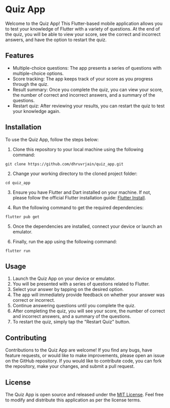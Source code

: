 # Quiz App

Welcome to the Quiz App! This Flutter-based mobile application allows you to test your knowledge of Flutter with a variety of questions. At the end of the quiz, you will be able to view your score, see the correct and incorrect answers, and have the option to restart the quiz. 

## Features

- Multiple-choice questions: The app presents a series of questions with multiple-choice options.
- Score tracking: The app keeps track of your score as you progress through the quiz.
- Result summary: Once you complete the quiz, you can view your score, the number of correct and incorrect answers, and a summary of the questions.
- Restart quiz: After reviewing your results, you can restart the quiz to test your knowledge again.

## Installation

To use the Quiz App, follow the steps below:

1. Clone this repository to your local machine using the following command:

```
git clone https://github.com/dhruvrjain/quiz_app.git
```

2. Change your working directory to the cloned project folder:

```
cd quiz_app
```

3. Ensure you have Flutter and Dart installed on your machine. If not, please follow the official Flutter installation guide: [Flutter Install](https://flutter.dev/docs/get-started/install).

4. Run the following command to get the required dependencies:

```
flutter pub get
```

5. Once the dependencies are installed, connect your device or launch an emulator.

6. Finally, run the app using the following command:

```
flutter run
```

## Usage

1. Launch the Quiz App on your device or emulator.
2. You will be presented with a series of questions related to Flutter.
3. Select your answer by tapping on the desired option.
4. The app will immediately provide feedback on whether your answer was correct or incorrect.
5. Continue answering questions until you complete the quiz.
6. After completing the quiz, you will see your score, the number of correct and incorrect answers, and a summary of the questions.
7. To restart the quiz, simply tap the "Restart Quiz" button.

## Contributing

Contributions to the Quiz App are welcome! If you find any bugs, have feature requests, or would like to make improvements, please open an issue on the GitHub repository. If you would like to contribute code, you can fork the repository, make your changes, and submit a pull request.

## License

The Quiz App is open source and released under the [MIT License](https://opensource.org/licenses/MIT). Feel free to modify and distribute this application as per the license terms.